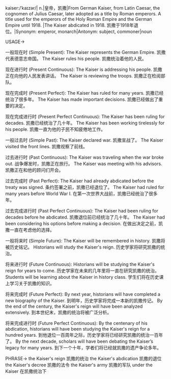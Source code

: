 kaiser:/ˈkaɪzər/| n.|皇帝，凯撒|From German Kaiser, from Latin Caesar, the cognomen of Julius Caesar, later adopted as a title by Roman emperors.  A title used for the emperors of the Holy Roman Empire and the German Empire until 1918. |The Kaiser abdicated in 1918. 凯撒于1918年退位。|Synonym: emperor, monarch|Antonym: subject, commoner|noun


USAGE->

一般现在时 (Simple Present):
The Kaiser represents the German Empire.  凯撒代表德意志帝国。
The Kaiser rules his people. 凯撒统治着他的人民。

现在进行时 (Present Continuous):
The Kaiser is addressing his people. 凯撒正在向他的人民发表讲话。
The Kaiser is reviewing the troops. 凯撒正在检阅部队。

现在完成时 (Present Perfect):
The Kaiser has ruled for many years. 凯撒已经统治了很多年。
The Kaiser has made important decisions. 凯撒已经做出了重要的决定。

现在完成进行时 (Present Perfect Continuous):
The Kaiser has been ruling for decades. 凯撒已经统治了几十年。
The Kaiser has been working tirelessly for his people.  凯撒一直为他的子民不知疲倦地工作。

一般过去时 (Simple Past):
The Kaiser declared war. 凯撒宣战了。
The Kaiser visited the front lines. 凯撒视察了前线。

过去进行时 (Past Continuous):
The Kaiser was traveling when the war broke out.  战争爆发时，凯撒正在旅行。
The Kaiser was meeting with his advisors. 凯撒正在和他的顾问们开会。

过去完成时 (Past Perfect):
The Kaiser had already abdicated before the treaty was signed.  条约签署之前，凯撒已经退位了。
The Kaiser had ruled for many years before World War I.  在第一次世界大战前，凯撒已经统治了很多年。

过去完成进行时 (Past Perfect Continuous):
The Kaiser had been ruling for decades before he abdicated.  凯撒退位前已经统治了几十年。
The Kaiser had been considering his options before making a decision.  在做出决定之前，凯撒一直在考虑他的选择。

一般将来时 (Simple Future):
The Kaiser will be remembered in history. 凯撒将被历史铭记。
Historians will study the Kaiser's reign. 历史学家将研究凯撒的统治。

将来进行时 (Future Continuous):
Historians will be studying the Kaiser's reign for years to come.  历史学家在未来的几年里将一直在研究凯撒的统治。
Students will be learning about the Kaiser in history class. 学生们将在历史课上学习关于凯撒的知识。


将来完成时 (Future Perfect):
By next year, historians will have completed a new biography of the Kaiser.  到明年，历史学家将完成一本新的凯撒传记。
By the end of the century, the Kaiser's reign will have been analyzed extensively.  到本世纪末，凯撒的统治将被广泛分析。

将来完成进行时 (Future Perfect Continuous):
By the centenary of his abdication, historians will have been studying the Kaiser's reign for a hundred years. 到他退位一百周年之际，历史学家将已经研究凯撒的统治一百年了。
By the next decade, scholars will have been debating the Kaiser’s legacy for many years.  到下一个十年，学者们将已经就凯撒的遗产争论多年。


PHRASE->
the Kaiser's reign 凯撒的统治
the Kaiser's abdication 凯撒的退位
the Kaiser's decree 凯撒的法令
the Kaiser's army 凯撒的军队
under the Kaiser  在凯撒统治下
